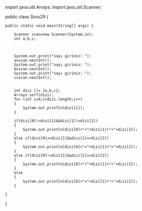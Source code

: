 import java.util.Arrays;
import java.util.Scanner;

public class Soru29 {

	public static void main(String[] args) {
		
		Scanner scan=new Scanner(System.in);
		int a,b,c;
		
		
		
		System.out.print("sayı giriniz: ");
		a=scan.nextInt();
		System.out.print("sayı giriniz: ");
		b=scan.nextInt();
		System.out.print("sayı giriniz: ");
		c=scan.nextInt();
		
		
		int dizi []= {a,b,c};
		Arrays.sort(dizi);
		for (int i=0;i<dizi.length;i++)
		{
			System.out.println(dizi[i]);
		}
		
		if(dizi[0]!=dizi[1]&&dizi[1]!=dizi[2])
		{
			System.out.println(dizi[0]+"<"+dizi[1]+"<"+dizi[2]);
		}
		else if(dizi[0]==dizi[1]&&dizi[1]==dizi[2])
		{
			System.out.println(dizi[0]+"="+dizi[1]+"="+dizi[2]);
		}
		else if(dizi[0]!=dizi[1]&&dizi[1]==dizi[2])
		{
			System.out.println(dizi[0]+"<"+dizi[1]+"="+dizi[2]);
		}
		else 
		{
			System.out.println(dizi[0]+"="+dizi[1]+"<"+dizi[2]);
		}

	}

}
